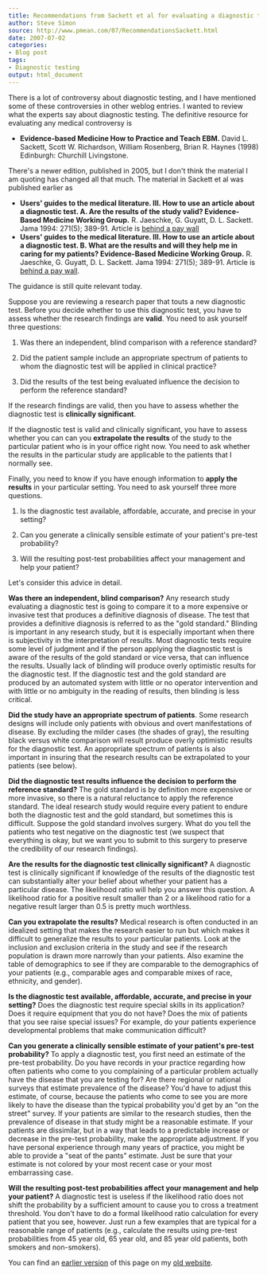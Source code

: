 ```yaml
---
title: Recommendations from Sackett et al for evaluating a diagnostic test
author: Steve Simon
source: http://www.pmean.com/07/RecommendationsSackett.html
date: 2007-07-02
categories:
- Blog post
tags:
- Diagnostic testing
output: html_document
---
```


There is a lot of controversy about diagnostic testing, and I have mentioned some of these controversies in other weblog entries. I wanted to review what the experts say about diagnostic testing. The definitive resource for evaluating any medical controversy is

+ **Evidence-based Medicine How to Practice and Teach EBM.** David L. Sackett, Scott W. Richardson, William Rosenberg, Brian R. Haynes (1998) Edinburgh: Churchill Livingstone.

There's a newer edition, published in 2005, but I don't think the material I am quoting has changed all that much. The material in Sackett et al was published earlier as

+ **Users' guides to the medical literature. III. How to use an article about a diagnostic test. A. Are the results of the study valid? Evidence-Based Medicine Working Group.** R. Jaeschke, G. Guyatt, D. L. Sackett. Jama 1994: 271(5); 389-91. Article is [behind a pay wall][jae1]
+ **Users' guides to the medical literature. III. How to use an article about a diagnostic test. B. What are the results and will they help me in caring for my patients? Evidence-Based Medicine Working Group.** R. Jaeschke, G. Guyatt, D. L. Sackett. Jama 1994: 271(5); 389-91. Article is [behind a pay wall][jae2].

The guidance is still quite relevant today.

Suppose you are reviewing a research paper that touts a new diagnostic test. Before you decide whether to use this diagnostic test, you have to assess whether the research findings are **valid**. You need to ask yourself three questions:

1.  Was there an independent, blind comparison with a reference standard?

2.  Did the patient sample include an appropriate spectrum of patients to whom the diagnostic test will be applied in clinical practice?

3.  Did the results of the test being evaluated influence the decision to perform the reference standard?

If the research findings are valid, then you have to assess whether the diagnostic test is **clinically significant**.

If the diagnostic test is valid and clinically significant, you have to assess whether you can can you **extrapolate the results** of the study to the particular patient who is in your office right now. You need to ask whether the results in the particular study are applicable to the patients that I normally see.

Finally, you need to know if you have enough information to **apply the results** in your particular setting. You need to ask yourself three more questions.

1. Is the diagnostic test available, affordable, accurate, and precise in your setting?

2. Can you generate a clinically sensible estimate of your patient's pre-test probability?

3. Will the resulting post-test probabilities affect your management and help your patient?

Let's consider this advice in detail.

**Was there an independent, blind comparison?** Any research study evaluating a diagnostic test is going to compare it to a more expensive or invasive test that produces a definitive diagnosis of disease. The test that provides a definitive diagnosis is referred to as the "gold standard." Blinding is important in any research study, but it is especially important when there is subjectivity in the interpretation of results. Most diagnostic tests require some level of judgment and if the person applying the diagnostic test is aware of the results of the gold standard or vice versa, that can influence the results. Usually lack of blinding will produce overly optimistic results for the diagnostic test. If the diagnostic test and the gold standard are produced by an automated system with little or no operator intervention and with little or no ambiguity in the reading of results, then blinding is less critical.

**Did the study have an appropriate spectrum of patients**. Some research designs will include only patients with obvious and overt manifestations of disease. By excluding the milder cases (the shades of gray), the resulting black versus white comparison will result produce overly optimistic results for the diagnostic test. An appropriate spectrum of patients is also important in insuring that the research results can be extrapolated to your patients (see below).

**Did the diagnostic test results influence the decision to perform the reference standard?** The gold standard is by definition more expensive or more invasive, so there is a natural reluctance to apply the reference standard. The ideal research study would require every patient to endure both the diagnostic test and the gold standard, but sometimes this is difficult. Suppose the gold standard involves surgery. What do you tell the patients who test negative on the diagnostic test (we suspect that everything is okay, but we want you to submit to this surgery to preserve the credibility of our research findings).

**Are the results for the diagnostic test clinically significant?** A diagnostic test is clinically significant if knowledge of the results of the diagnostic test can substantially alter your belief about whether your patient has a particular disease. The likelihood ratio will help you answer this question. A likelihood ratio for a positive result smaller than 2 or a likelihood ratio for a negative result larger than 0.5 is pretty much worthless.

**Can you extrapolate the results?** Medical research is often conducted in an idealized setting that makes the research easier to run but which makes it difficult to generalize the results to your particular patients. Look at the inclusion and exclusion criteria in the study and see if the research population is drawn more narrowly than your patients. Also examine the table of demographics to see if they are comparable to the demographics of your patients (e.g., comparable ages and comparable mixes of race, ethnicity, and gender).

**Is the diagnostic test available, affordable, accurate, and precise in your setting?** Does the diagnostic test require special skills in its application? Does it require equipment that you do not have? Does the mix of patients that you see raise special issues? For example, do your patients experience developmental problems that make communication difficult?

**Can you generate a clinically sensible estimate of your patient's pre-test probability?** To apply a diagnostic test, you first need an estimate of the pre-test probability. Do you have records in your practice regarding how often patients who come to you complaining of a particular problem actually have the disease that you are testing for? Are there regional or national surveys that estimate prevalence of the disease? You'd have to adjust this estimate, of course, because the patients who come to see you are more likely to have the disease than the typical probability you'd get by an "on the street" survey. If your patients are similar to the research studies, then the prevalence of disease in that study might be a reasonable estimate. If your patients are dissimilar, but in a way that leads to a predictable increase or decrease in the pre-test probability, make the appropriate adjustment. If you have personal experience through many years of practice, you might be able to provide a "seat of the pants" estimate. Just be sure that your estimate is not colored by your most recent case or your most embarrassing case.

**Will the resulting post-test probabilities affect your management and help your patient?** A diagnostic test is useless if the likelihood ratio does not shift the probability by a sufficient amount to cause you to cross a treatment threshold. You don't have to do a formal likelihood ratio calculation for every patient that you see, however. Just run a few examples that are typical for a reasonable range of patients (e.g., calculate the results using pre-test probabilities from 45 year old, 65 year old, and 85 year old patients, both smokers and non-smokers).

You can find an [earlier version][sim1] of this page on my [old website][sim2].

[sim1]: http://www.pmean.com/07/RecommendationsSackett.html
[sim2]: http://www.pmean.com

[jae1]: https://jamanetwork.com/journals/jama/article-abstract/363889
[jae2]: https://jamanetwork.com/journals/jama/article-abstract/366383
